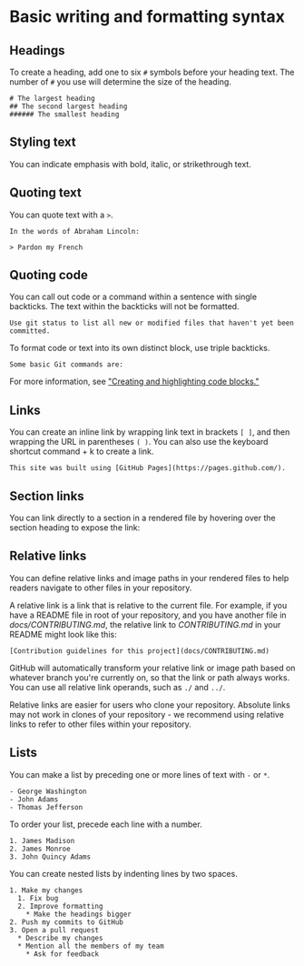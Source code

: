 # Basic writing and formatting syntax

## Headings

To create a heading, add one to six `#` symbols before your heading text. The number of `#` you use will determine the size of the heading.

```
# The largest heading
## The second largest heading
###### The smallest heading
```

## Styling text

You can indicate emphasis with bold, italic, or strikethrough text.

## Quoting text

You can quote text with a `>`.

```
In the words of Abraham Lincoln:

> Pardon my French
```

## Quoting code

You can call out code or a command within a sentence with single backticks. The text within the backticks will not be formatted.

`Use git status to list all new or modified files that haven't yet been committed.`

To format code or text into its own distinct block, use triple backticks.

```
Some basic Git commands are:
```

For more information, see ["Creating and highlighting code blocks."](https://help.github.com/articles/creating-and-highlighting-code-blocks/)

## Links

You can create an inline link by wrapping link text in brackets `[ ]`, and then wrapping the URL in parentheses `( )`. You can also use the keyboard shortcut <kmd>command + k</kmd> to create a link.

`This site was built using [GitHub Pages](https://pages.github.com/).`

## Section links

You can link directly to a section in a rendered file by hovering over the section heading to expose the link:

## Relative links

You can define relative links and image paths in your rendered files to help readers navigate to other files in your repository.

A relative link is a link that is relative to the current file. For example, if you have a README file in root of your repository, and you have another file in _docs/CONTRIBUTING.md_, the relative link to _CONTRIBUTING.md_ in your README might look like this:

`[Contribution guidelines for this project](docs/CONTRIBUTING.md)`

GitHub will automatically transform your relative link or image path based on whatever branch you're currently on, so that the link or path always works. You can use all relative link operands, such as `./` and `../`.

Relative links are easier for users who clone your repository. Absolute links may not work in clones of your repository - we recommend using relative links to refer to other files within your repository.

## Lists

You can make a list by preceding one or more lines of text with `-` or `*`.

```
- George Washington
- John Adams
- Thomas Jefferson
```

To order your list, precede each line with a number.

```
1. James Madison
2. James Monroe
3. John Quincy Adams
```

You can create nested lists by indenting lines by two spaces.

```
1. Make my changes
  1. Fix bug
  2. Improve formatting
    * Make the headings bigger
2. Push my commits to GitHub
3. Open a pull request
  * Describe my changes
  * Mention all the members of my team
    * Ask for feedback
```
